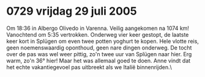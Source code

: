 # 0729 vrijdag 29 juli 2005
Om 18:36 in Albergo Olivedo in Varenna. Veilig aangekomen na 1074 km! Vanochtend om 5:35 vertrokken. Onderweg vier keer gestopt, de laatste keer kort in Splügen om even twee potten yoghurt te kopen. Hele vlotte reis, geen noemenswaardig oponthoud, geen nare dingen onderweg. De tocht over de pas was wel weer pittig, zo'n twee uur van Splügen naar hier. Erg warm, zo'n 36° hier! Maar het was allemaal goed te doen. Anne vindt dat het echte vakantiegevoel pas uitbreekt als we Italië binnenrijden.\